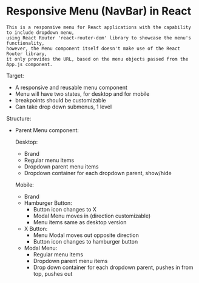 # Responsive Menu (NavBar) in React
```
This is a responsive menu for React applications with the capability to include dropdown menu,
using React Router 'react-router-dom' library to showcase the menu's functionality,
however, the Menu component itself doesn't make use of the React Router library,
it only provides the URL, based on the menu objects passed from the App.js component.
```

Target:
- A responsive and reusable menu component
- Menu will have two states, for desktop and for mobile
- breakpoints should be customizable
- Can take drop down submenus, 1 level


Structure:

- Parent Menu component:

    Desktop:
    - Brand
    - Regular menu items
    - Dropdown parent menu items
    - Dropdown container for each dropdown parent, show/hide

    Mobile:
    - Brand
    - Hamburger Button:
        - Button icon changes to X
        - Modal Menu moves in (direction customizable)
        - Menu items same as desktop version
     - X Button:
        - Menu Modal moves out opposite direction
        - Button icon changes to hamburger button
    - Modal Menu:
        - Regular menu items
        - Dropdown parent menu items
        - Drop down container for each dropdown parent, pushes in from top, pushes out
     
